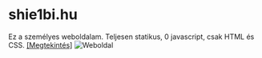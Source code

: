 # shie1bi.hu
Ez a személyes weboldalam. Teljesen statikus, 0 javascript, csak HTML és CSS. [[Megtekintés]](https://shie1bi.hu)
![Weboldal](https://i.imgur.com/AYcytZF.gif)
